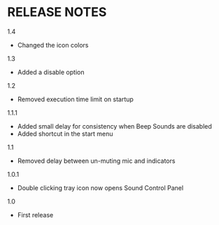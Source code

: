 RELEASE NOTES
=============

1.4
- Changed the icon colors

1.3
- Added a disable option

1.2
- Removed execution time limit on startup

1.1.1
- Added small delay for consistency when Beep Sounds are disabled
- Added shortcut in the start menu

1.1
- Removed delay between un-muting mic and indicators

1.0.1
- Double clicking tray icon now opens Sound Control Panel

1.0
- First release
